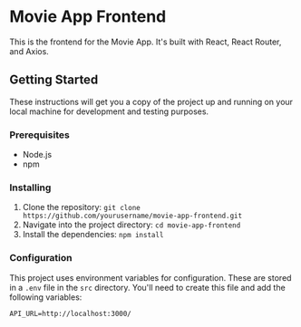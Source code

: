 # Movie App Frontend

This is the frontend for the Movie App. It's built with React, React Router, and Axios.

## Getting Started

These instructions will get you a copy of the project up and running on your local machine for development and testing purposes.

### Prerequisites

-   Node.js
-   npm

### Installing

1. Clone the repository: `git clone https://github.com/yourusername/movie-app-frontend.git`
2. Navigate into the project directory: `cd movie-app-frontend`
3. Install the dependencies: `npm install`

### Configuration

This project uses environment variables for configuration. These are stored in a `.env` file in the `src` directory. You'll need to create this file and add the following variables:

```env
API_URL=http://localhost:3000/
```
